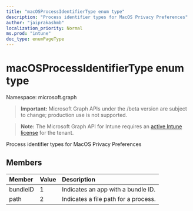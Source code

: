 ```yaml
---
title: "macOSProcessIdentifierType enum type"
description: "Process identifier types for MacOS Privacy Preferences"
author: "jaiprakashmb"
localization_priority: Normal
ms.prod: "intune"
doc_type: enumPageType
---
```


# macOSProcessIdentifierType enum type

Namespace: microsoft.graph

> **Important:** Microsoft Graph APIs under the /beta version are subject to change; production use is not supported.

> **Note:** The Microsoft Graph API for Intune requires an [active Intune license](https://go.microsoft.com/fwlink/?linkid=839381) for the tenant.

Process identifier types for MacOS Privacy Preferences

## Members
|Member|Value|Description|
|:---|:---|:---|
|bundleID|1|Indicates an app with a bundle ID.|
|path|2|Indicates a file path for a process.|







